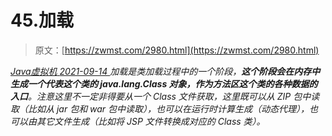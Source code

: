 <!--yml
category: 未分类
date: 0001-01-01 00:00:00
-->

# 45.加载

> 原文：[https://zwmst.com/2980.html](https://zwmst.com/2980.html)

   [ *Java虚拟机* ](https://zwmst.com/java%e8%99%9a%e6%8b%9f%e6%9c%ba)*[ <time datetime="2021-09-14T23:04:48+08:00"> 2021-09-14 </time> ](https://zwmst.com/2980.html)  加载是类加载过程中的一个阶段，**这个阶段会在内存中生成一个代表这个类的 java.lang.Class 对象，作为方法区这个类的各种数据的入口**。注意这里不一定非得要从一个 Class 文件获取，这里既可以从 ZIP 包中读取（比如从 jar 包和 war 包中读取），也可以在运行时计算生成（动态代理），也可以由其它文件生成（比如将 JSP 文件转换成对应的 Class 类）。*